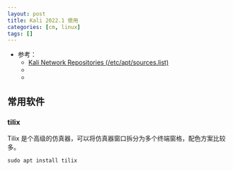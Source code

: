 ```yaml
---
layout: post
title: Kali 2022.1 使用
categories: [cm, linux]
tags: []
---
```


* 参考： 
  * [Kali Network Repositories (/etc/apt/sources.list)](https://www.kali.org/docs/general-use/kali-linux-sources-list-repositories/)
  * []()
  * []()






















## 常用软件

### tilix

Tilix 是个高级的仿真器，可以将仿真器窗口拆分为多个终端窗格，配色方案比较多。

~~~
sudo apt install tilix
~~~

























